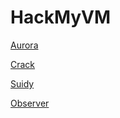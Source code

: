 # HackMyVM

[Aurora](https://f4fi.github.io/writeups/hackmyvm/aurora.html) 

[Crack](https://f4fi.github.io/writeups/hackmyvm/crack.html)

[Suidy](https://f4fi.github.io/writeups/hackmyvm/suidy.html)

[Observer](https://f4fi.github.io/writeups/hackmyvm/observer.html)

